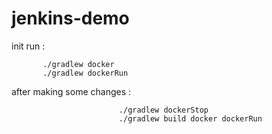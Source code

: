 # jenkins-demo

init run : 

           ./gradlew docker
           ./gradlew dockerRun
           
after making some changes : 
                            
                            ./gradlew dockerStop
                            ./gradlew build docker dockerRun
